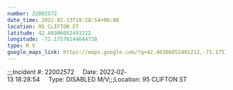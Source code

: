 ```yaml
---
number: 22002572
date_time: 2022-02-13T18:28:54+00:00
location: 95 CLIFTON ST
latitude: 42.40306052491212
longitude: -71.17570144644738
type: M V
google_maps_link: https://maps.google.com/?q=42.40306052491212,-71.17570144644738
---
```


;;;Incident #: 22002572     Date: 2022‐02‐13 18:28:54     Type: DISABLED M/V;;;Location: 95 CLIFTON ST

